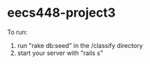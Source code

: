# eecs448-project3

To run:

1) run "rake db:seed" in the /classify directory
2) start your server with "rails s"

